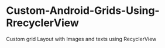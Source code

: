 # Custom-Android-Grids-Using-RrecyclerView
Custom grid Layout with Images and texts using RecyclerView
